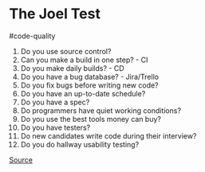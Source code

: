 # The Joel Test
#code-quality 

1. Do you use source control?
2. Can you make a build in one step? - CI
3. Do you make daily builds? - CD
4. Do you have a bug database? - Jira/Trello
5. Do you fix bugs before writing new code?
6. Do you have an up-to-date schedule?
7. Do you have a spec?
8. Do programmers have quiet working conditions?
9. Do you use the best tools money can buy?
10. Do you have testers?
11. Do new candidates write code during their interview?
12. Do you do hallway usability testing?

[Source](https://www.joelonsoftware.com/2000/08/09/the-joel-test-12-steps-to-better-code/)